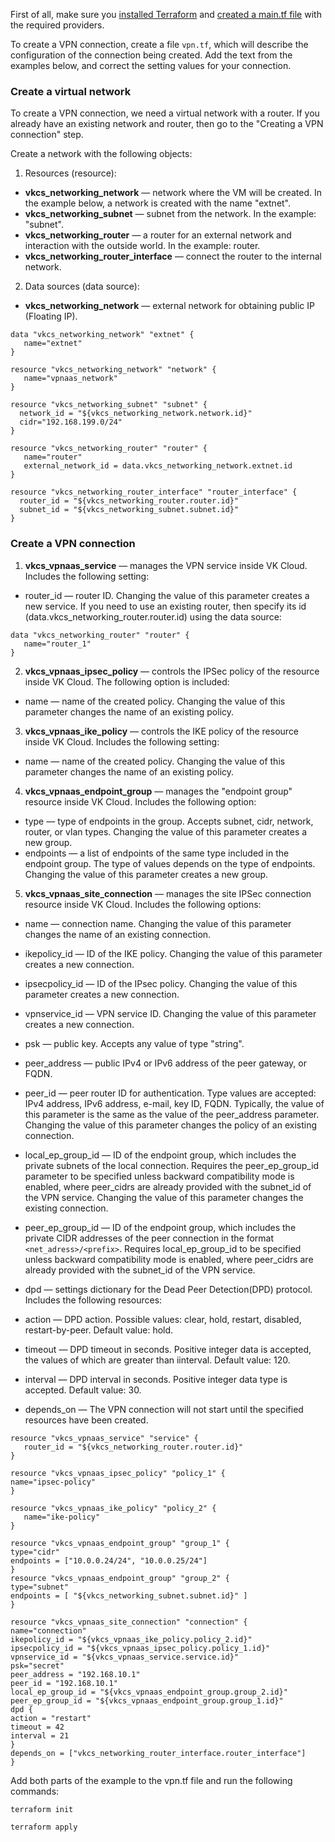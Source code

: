 <warn>

First of all, make sure you [installed Terraform](../../../quick-start) and [created a main.tf file](../../../quick-start/configuration) with the required providers.

</warn>

To create a VPN connection, create a file `vpn.tf`, which will describe the configuration of the connection being created. Add the text from the examples below, and correct the setting values for your connection.

### Create a virtual network

To create a VPN connection, we need a virtual network with a router. If you already have an existing network and router, then go to the "Creating a VPN connection" step.

Create a network with the following objects:

1. Resources (resource):

- **vkcs_networking_network** — network where the VM will be created. In the example below, a network is created with the name "extnet".
- **vkcs_networking_subnet** — subnet from the network. In the example: "subnet".
- **vkcs_networking_router** — a router for an external network and interaction with the outside world. In the example: router.
- **vkcs_networking_router_interface** — connect the router to the internal network.

2. Data sources (data source):

- **vkcs_networking_network** — external network for obtaining public IP (Floating IP).

```hcl
data "vkcs_networking_network" "extnet" {
   name="extnet"
}

resource "vkcs_networking_network" "network" {
   name="vpnaas_network"
}

resource "vkcs_networking_subnet" "subnet" {
  network_id = "${vkcs_networking_network.network.id}"
  cidr="192.168.199.0/24"
}

resource "vkcs_networking_router" "router" {
   name="router"
   external_network_id = data.vkcs_networking_network.extnet.id
}

resource "vkcs_networking_router_interface" "router_interface" {
  router_id = "${vkcs_networking_router.router.id}"
  subnet_id = "${vkcs_networking_subnet.subnet.id}"
}
```

### Create a VPN connection

1. **vkcs_vpnaas_service** — manages the VPN service inside VK Cloud. Includes the following setting:

- router_id — router ID. Changing the value of this parameter creates a new service. If you need to use an existing router, then specify its id (data.vkcs_networking_router.router.id) using the data source:

```hcl
data "vkcs_networking_router" "router" {
   name="router_1"
}
```

2. **vkcs_vpnaas_ipsec_policy** — controls the IPSec policy of the resource inside VK Cloud. The following option is included:

- name — name of the created policy. Changing the value of this parameter changes the name of an existing policy.

3. **vkcs_vpnaas_ike_policy** — controls the IKE policy of the resource inside VK Cloud. Includes the following setting:

- name — name of the created policy. Changing the value of this parameter changes the name of an existing policy.

4. **vkcs_vpnaas_endpoint_group** — manages the "endpoint group" resource inside VK Cloud. Includes the following option:

- type — type of endpoints in the group. Accepts subnet, cidr, network, router, or vlan types. Changing the value of this parameter creates a new group.
- endpoints — a list of endpoints of the same type included in the endpoint group. The type of values depends on the type of endpoints. Changing the value of this parameter creates a new group.

5. **vkcs_vpnaas_site_connection** — manages the site IPSec connection resource inside VK Cloud. Includes the following options:

- name — connection name. Changing the value of this parameter changes the name of an existing connection.
- ikepolicy_id — ID of the IKE policy. Changing the value of this parameter creates a new connection.
- ipsecpolicy_id — ID of the IPsec policy. Changing the value of this parameter creates a new connection.
- vpnservice_id — VPN service ID. Changing the value of this parameter creates a new connection.
- psk — public key. Accepts any value of type "string".
- peer_address — public IPv4 or IPv6 address of the peer gateway, or FQDN.
- peer_id — peer router ID for authentication. Type values are accepted: IPv4 address, IPv6 address, e-mail, key ID, FQDN. Typically, the value of this parameter is the same as the value of the peer_address parameter. Changing the value of this parameter changes the policy of an existing connection.
- local_ep_group_id — ID of the endpoint group, which includes the private subnets of the local connection. Requires the peer_ep_group_id parameter to be specified unless backward compatibility mode is enabled, where peer_cidrs are already provided with the subnet_id of the VPN service. Changing the value of this parameter changes the existing connection.
- peer_ep_group_id — ID of the endpoint group, which includes the private CIDR addresses of the peer connection in the format `<net_adress>/<prefix>`. Requires local_ep_group_id to be specified unless backward compatibility mode is enabled, where peer_cidrs are already provided with the subnet_id of the VPN service.
- dpd — settings dictionary for the Dead Peer Detection(DPD) protocol. Includes the following resources:

- action — DPD action. Possible values: clear, hold, restart, disabled, restart-by-peer. Default value: hold.
- timeout — DPD timeout in seconds. Positive integer data is accepted, the values of which are greater than iinterval. Default value: 120.
- interval — DPD interval in seconds. Positive integer data type is accepted. Default value: 30.

- depends_on — The VPN connection will not start until the specified resources have been created.

```hcl
resource "vkcs_vpnaas_service" "service" {
   router_id = "${vkcs_networking_router.router.id}"
}

resource "vkcs_vpnaas_ipsec_policy" "policy_1" {
name="ipsec-policy"
}

resource "vkcs_vpnaas_ike_policy" "policy_2" {
   name="ike-policy"
}

resource "vkcs_vpnaas_endpoint_group" "group_1" {
type="cidr"
endpoints = ["10.0.0.24/24", "10.0.0.25/24"]
}
resource "vkcs_vpnaas_endpoint_group" "group_2" {
type="subnet"
endpoints = [ "${vkcs_networking_subnet.subnet.id}" ]
}

resource "vkcs_vpnaas_site_connection" "connection" {
name="connection"
ikepolicy_id = "${vkcs_vpnaas_ike_policy.policy_2.id}"
ipsecpolicy_id = "${vkcs_vpnaas_ipsec_policy.policy_1.id}"
vpnservice_id = "${vkcs_vpnaas_service.service.id}"
psk="secret"
peer_address = "192.168.10.1"
peer_id = "192.168.10.1"
local_ep_group_id = "${vkcs_vpnaas_endpoint_group.group_2.id}"
peer_ep_group_id = "${vkcs_vpnaas_endpoint_group.group_1.id}"
dpd {
action = "restart"
timeout = 42
interval = 21
}
depends_on = ["vkcs_networking_router_interface.router_interface"]
}
```

Add both parts of the example to the vpn.tf file and run the following commands:

```bash
terraform init
```
```bash
terraform apply
```
